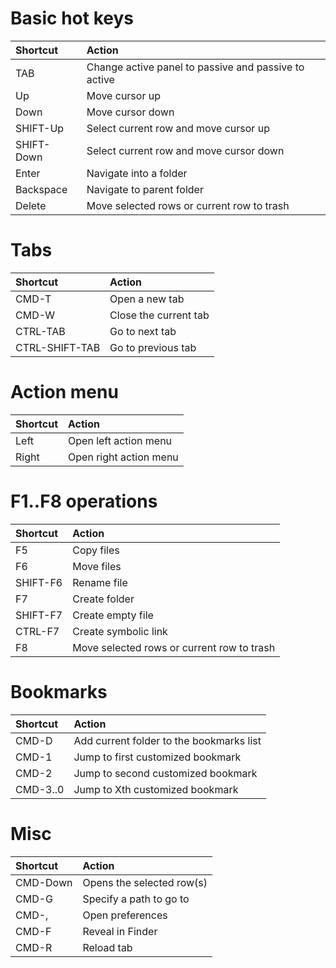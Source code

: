 # Basic hot keys

| Shortcut       | Action                                               |
|:---------------|:-----------------------------------------------------|
| TAB            | Change active panel to passive and passive to active |
| Up             | Move cursor up                                       |
| Down           | Move cursor down                                     |
| SHIFT-Up       | Select current row and move cursor up                |
| SHIFT-Down     | Select current row and move cursor down              |
| Enter          | Navigate into a folder                               |
| Backspace      | Navigate to parent folder                            |
| Delete         | Move selected rows or current row to trash           |


# Tabs

| Shortcut       | Action                |
|:---------------|:----------------------|
| CMD-T          | Open a new tab        |
| CMD-W          | Close the current tab |
| CTRL-TAB       | Go to next tab        |
| CTRL-SHIFT-TAB | Go to previous tab    |


# Action menu

| Shortcut       | Action                 |
|:---------------|:-----------------------|
| Left           | Open left action menu  |
| Right          | Open right action menu |


# F1..F8 operations

| Shortcut       | Action                                     |
|:---------------|:-------------------------------------------|
| F5             | Copy files                                 |
| F6             | Move files                                 |
| SHIFT-F6       | Rename file                                |
| F7             | Create folder                              |
| SHIFT-F7       | Create empty file                          |
| CTRL-F7        | Create symbolic link                       |
| F8             | Move selected rows or current row to trash |


# Bookmarks

| Shortcut       | Action                                   |
|:---------------|:-----------------------------------------|
| CMD-D          | Add current folder to the bookmarks list |
| CMD-1          | Jump to first customized bookmark        |
| CMD-2          | Jump to second customized bookmark       |
| CMD-3..0       | Jump to Xth customized bookmark          |


# Misc

| Shortcut       | Action                    |
|:---------------|:--------------------------|
| CMD-Down       | Opens the selected row(s) |
| CMD-G          | Specify a path to go to   |
| CMD-,          | Open preferences          |
| CMD-F          | Reveal in Finder          |
| CMD-R          | Reload tab                |
